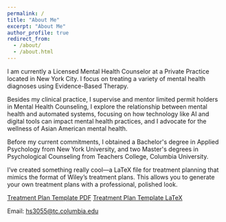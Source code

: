```yaml
---
permalink: /
title: "About Me"
excerpt: "About Me"
author_profile: true
redirect_from: 
  - /about/
  - /about.html
---
```


I am currently a Licensed Mental Health Counselor at a Private Practice located in New York City. I focus on treating a variety of mental health diagnoses using Evidence-Based Therapy. 

Besides my clinical practice, I supervise and mentor limited permit holders in Mental Health Counseling, I explore the relationship between mental health and automated systems, focusing on how technology like AI and digital tools can impact mental health practices, and I advocate for the wellness of Asian American mental health.

Before my current commitments, I obtained a Bachelor's degree in Applied Psychology from New York University, and two Master's degrees in Psychological Counseling from Teachers College, Columbia University. 

I’ve created something really cool—a LaTeX file for treatment planning that mimics the format of Wiley’s treatment plans. This allows you to generate your own treatment plans with a professional, polished look.

[Treatment Plan Template PDF](http://hs3055.github.io/files/Treatment_Plan_Template.pdf)
[Treatment Plan Template LaTeX](http://hs3055.github.io/files/main(1).tex)

Email: [hs3055@tc.columbia.edu](hs3055@tc.columbia.edu)





